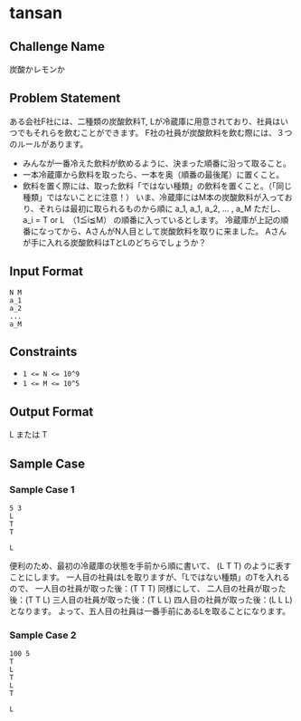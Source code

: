 # tansan

## Challenge Name

炭酸かレモンか

## Problem Statement

ある会社F社には、二種類の炭酸飲料T, Lが冷蔵庫に用意されており、社員はいつでもそれらを飲むことができます。
F社の社員が炭酸飲料を飲む際には、３つのルールがあります。
 - みんなが一番冷えた飲料が飲めるように、決まった順番に沿って取ること。
 - 一本冷蔵庫から飲料を取ったら、一本を奥（順番の最後尾）に置くこと。
 - 飲料を置く際には、取った飲料「ではない種類」の飲料を置くこと。（「同じ種類」ではないことに注意！）
いま、冷蔵庫にはM本の炭酸飲料が入っており、それらは最初に取られるものから順に
a_1, a_1, a_2, ... , a_M
ただし、a_i = T or L　（1≦i≦M）
の順番に入っているとします。
冷蔵庫が上記の順番になってから、AさんがN人目として炭酸飲料を取りに来ました。
Aさんが手に入れる炭酸飲料はTとLのどちらでしょうか？

## Input Format

```
N M
a_1
a_2
...
a_M
```

## Constraints

- `1 <= N <= 10^9`
- `1 <= M <= 10^5`

## Output Format

L または T

## Sample Case

### Sample Case 1

```
5 3
L
T
T
```

```
L
```

便利のため、最初の冷蔵庫の状態を手前から順に書いて、
 (L T T) のように表すことにします。
一人目の社員はLを取りますが、「Lではない種類」のTを入れるので、
一人目の社員が取った後：(T T T)
同様にして、
二人目の社員が取った後：(T T L)
三人目の社員が取った後：(T L L)
四人目の社員が取った後：(L L L)
となります。
よって、五人目の社員は一番手前にあるLを取ることになります。

### Sample Case 2

```
100 5
T
L
T
L
T
```

```
L
```
